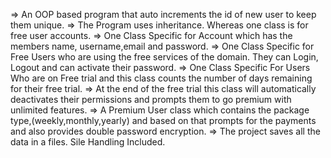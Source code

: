 =>		An OOP based program that auto increments the id of new user to keep them unique.
=>		The Program uses inheritance. Whereas one class is for free user accounts.
=>		One Class Specific for Account which has the members name, username,email and password.
=>		One Class Specific for Free Users who are using the free services of the domain. They can Login, Logout and can activate their password.
=>		One Class Specific For Users Who are on Free trial and this class counts the number of days remaining for their free trial. 
=>		At the end of the free trial this class will automatically deactivates their permissions and prompts them to go premium with unlimited features.
=>		A Premium User class which contains the package type,(weekly,monthly,yearly) and based on that prompts for the payments and also provides double password encryption.
=>		The project saves all the data in a files. Sile Handling Included.
